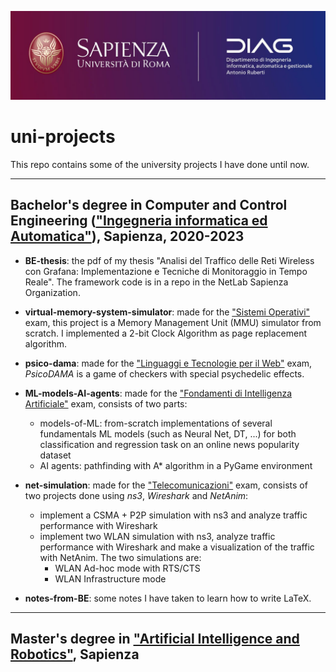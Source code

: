 ![logo](sapienza.jpg)
# uni-projects
This repo contains some of the university projects I have done until now. 
<hr>

## Bachelor's degree in Computer and Control Engineering (["Ingegneria informatica ed Automatica"](https://corsidilaurea.uniroma1.it/en/corso/2022/31810/home)), Sapienza, 2020-2023

- **BE-thesis**: the pdf of my thesis "Analisi del Traffico delle Reti Wireless con Grafana: Implementazione e Tecniche di Monitoraggio in Tempo Reale". The framework code is in a repo in the NetLab Sapienza Organization.

- **virtual-memory-system-simulator**: made for the ["Sistemi Operativi"](https://corsidilaurea.uniroma1.it/en/view-course-details/2022/31810/20190322084705/9a12f0ba-8d2e-4ce1-a96f-044acdb26b42/4d8dae6f-e491-4c6c-bde8-44733e7ca3f7/75f17208-795e-4575-b22f-26f76e37fd70/0dcaba52-2686-4b84-8ac8-47b092372772?guid_cv=4d8dae6f-e491-4c6c-bde8-44733e7ca3f7&current_erogata=9a12f0ba-8d2e-4ce1-a96f-044acdb26b42) exam, this project is a Memory Management Unit (MMU) simulator from scratch. I implemented a 2-bit Clock Algorithm as page replacement algorithm.

- **psico-dama**: made for the ["Linguaggi e Tecnologie per il Web"](https://corsidilaurea.uniroma1.it/en/view-course-details/2022/31810/20190322084705/9a12f0ba-8d2e-4ce1-a96f-044acdb26b42/4d8dae6f-e491-4c6c-bde8-44733e7ca3f7/75f17208-795e-4575-b22f-26f76e37fd70/e84fad99-ad1e-4684-b68f-4fe9a7b4183c?guid_cv=4d8dae6f-e491-4c6c-bde8-44733e7ca3f7&current_erogata=9a12f0ba-8d2e-4ce1-a96f-044acdb26b42) exam, _PsicoDAMA_ is a game of checkers with special psychedelic effects.

- **ML-models-AI-agents**: made for the ["Fondamenti di Intelligenza Artificiale"](https://corsidilaurea.uniroma1.it/en/view-course-details/2022/31810/20190322084705/9a12f0ba-8d2e-4ce1-a96f-044acdb26b42/fc17e283-49d9-43d3-a13a-c3dd21d46529/4664d31f-6025-487e-9182-4274643d44d8/9eec50a5-a0b6-4791-bb1b-fe93973487e2) exam, consists of two parts:
   - models-of-ML: from-scratch implementations of several fundamentals ML models (such as Neural Net, DT, ...) for both classification and regression task on an online news popularity dataset
   - AI agents: pathfinding with A* algorithm in a PyGame environment 

- **net-simulation**: made for the ["Telecomunicazioni"](https://corsidilaurea.uniroma1.it/en/view-course-details/2022/31810/20190322084705/9a12f0ba-8d2e-4ce1-a96f-044acdb26b42/4d8dae6f-e491-4c6c-bde8-44733e7ca3f7/51f01718-5d9b-46a3-8e8d-962a7ef1de3b/a78dba62-e278-4fd9-bc50-0a89273a97ad?guid_cv=4d8dae6f-e491-4c6c-bde8-44733e7ca3f7&current_erogata=9a12f0ba-8d2e-4ce1-a96f-044acdb26b42) exam, consists of two projects done using *ns3*, *Wireshark* and *NetAnim*: 
   - implement a CSMA + P2P simulation with ns3 and analyze traffic performance with Wireshark 
   - implement two WLAN simulation with ns3, analyze traffic performance with Wireshark and make a visualization of the traffic with NetAnim. The two simulations are:
      - WLAN Ad-hoc mode with RTS/CTS 
      - WLAN Infrastructure mode

- **notes-from-BE**: some notes I have taken to learn how to write LaTeX.

<hr>

## Master's degree in ["Artificial Intelligence and Robotics"](https://corsidilaurea.uniroma1.it/it/corso/2021/30431/home), Sapienza
